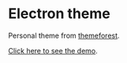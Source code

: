 # Electron theme

Personal theme from [themeforest](https://themeforest.net).

[Click here to see the demo](https://huy27201.github.io/ElectronTheme).